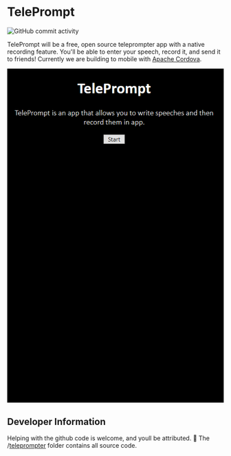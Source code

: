 TelePrompt
===========
![GitHub commit activity](https://img.shields.io/github/commit-activity/w/AceiusIO/TelePrompt?color=Green&label=Commits&style=plastic)

TelePrompt will be a free, open source teleprompter app with a native recording feature.
You'll be able to enter your speech, record it, and send it to friends!
Currently we are building to mobile with [Apache Cordova](https://cordova.apache.org).

![Teleprompter In Action](https://raw.githubusercontent.com/AceiusIO/TelePrompt/master/teleprompter/www/asset/demo.png)

Developer Information
---------------------
Helping with the github code is welcome, and youll be attributed. 🙂
The /[teleprompter](https://github.com/AceiusIO/TelePrompt/tree/master/teleprompter) folder contains all source code.
